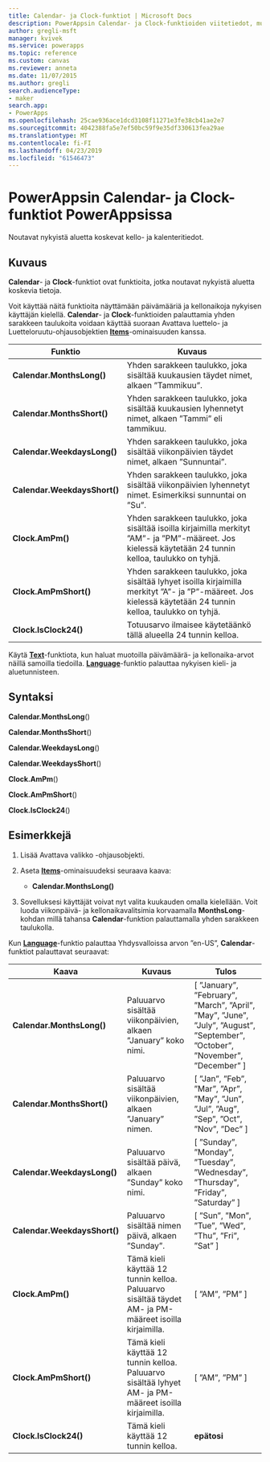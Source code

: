 ```yaml
---
title: Calendar- ja Clock-funktiot | Microsoft Docs
description: PowerAppsin Calendar- ja Clock-funktioiden viitetiedot, mukaan lukien syntaksi ja esimerkit
author: gregli-msft
manager: kvivek
ms.service: powerapps
ms.topic: reference
ms.custom: canvas
ms.reviewer: anneta
ms.date: 11/07/2015
ms.author: gregli
search.audienceType:
- maker
search.app:
- PowerApps
ms.openlocfilehash: 25cae936ace1dcd3108f11271e3fe38cb41ae2e7
ms.sourcegitcommit: 4042388fa5e7ef50bc59f9e35df330613fea29ae
ms.translationtype: MT
ms.contentlocale: fi-FI
ms.lasthandoff: 04/23/2019
ms.locfileid: "61546473"
---
```

# <a name="calendar-and-clock-functions-in-powerapps"></a>PowerAppsin Calendar- ja Clock-funktiot PowerAppsissa
Noutavat nykyistä aluetta koskevat kello- ja kalenteritiedot.

## <a name="description"></a>Kuvaus
**Calendar**- ja **Clock**-funktiot ovat funktioita, jotka noutavat nykyistä aluetta koskevia tietoja.

Voit käyttää näitä funktioita näyttämään päivämääriä ja kellonaikoja nykyisen käyttäjän kielellä.  **Calendar**- ja **Clock**-funktioiden palauttamia yhden sarakkeen taulukoita voidaan käyttää suoraan Avattava luettelo- ja Luetteloruutu-ohjausobjektien **[Items](../controls/properties-core.md)**-ominaisuuden kanssa.

| Funktio | Kuvaus |
| --- | --- |
| **Calendar.MonthsLong()** |Yhden sarakkeen taulukko, joka sisältää kuukausien täydet nimet, alkaen ”Tammikuu”. |
| **Calendar.MonthsShort()** |Yhden sarakkeen taulukko, joka sisältää kuukausien lyhennetyt nimet, alkaen ”Tammi” eli tammikuu. |
| **Calendar.WeekdaysLong()** |Yhden sarakkeen taulukko, joka sisältää viikonpäivien täydet nimet, alkaen ”Sunnuntai”. |
| **Calendar.WeekdaysShort()** |Yhden sarakkeen taulukko, joka sisältää viikonpäivien lyhennetyt nimet. Esimerkiksi sunnuntai on ”Su”. |
| **Clock.AmPm()** |Yhden sarakkeen taulukko, joka sisältää isoilla kirjaimilla merkityt ”AM”- ja ”PM”-määreet.  Jos kielessä käytetään 24 tunnin kelloa, taulukko on tyhjä. |
| **Clock.AmPmShort()** |Yhden sarakkeen taulukko, joka sisältää lyhyet isoilla kirjaimilla merkityt ”A”- ja ”P”-määreet.  Jos kielessä käytetään 24 tunnin kelloa, taulukko on tyhjä. |
| **Clock.IsClock24()** |Totuusarvo ilmaisee käytetäänkö tällä alueella 24 tunnin kelloa. |

Käytä **[Text](function-text.md)**-funktiota, kun haluat muotoilla päivämäärä- ja kellonaika-arvot näillä samoilla tiedoilla.  **[Language](function-language.md)**-funktio palauttaa nykyisen kieli- ja aluetunnisteen.

## <a name="syntax"></a>Syntaksi
**Calendar.MonthsLong**()

**Calendar.MonthsShort**()

**Calendar.WeekdaysLong**()

**Calendar.WeekdaysShort**()

**Clock.AmPm**()

**Clock.AmPmShort**()

**Clock.IsClock24**()

## <a name="examples"></a>Esimerkkejä
1. Lisää Avattava valikko -ohjausobjekti.
2. Aseta **[Items](../controls/properties-core.md)**-ominaisuudeksi seuraava kaava:
   
   * **Calendar.MonthsLong()**
3. Sovelluksesi käyttäjät voivat nyt valita kuukauden omalla kielellään.  Voit luoda viikonpäivä- ja kellonaikavalitsimia korvaamalla **MonthsLong**-kohdan millä tahansa **Calendar**-funktion palauttamalla yhden sarakkeen taulukolla.

Kun **[Language](function-language.md)**-funktio palauttaa Yhdysvalloissa arvon ”en-US”, **Calendar**-funktiot palauttavat seuraavat:

| Kaava | Kuvaus | Tulos |
| --- | --- | --- |
| **Calendar.MonthsLong()** |Paluuarvo sisältää viikonpäivien, alkaen ”January” koko nimi. |[ ”January”, ”February”, ”March”, ”April”, ”May”, ”June”, ”July”, ”August”, ”September”, ”October”, ”November”, ”December” ] |
| **Calendar.MonthsShort()** |Paluuarvo sisältää viikonpäivien, alkaen ”January” nimen. |[ ”Jan”, ”Feb”, ”Mar”, ”Apr”, ”May”, ”Jun”, ”Jul”, ”Aug”, ”Sep”, ”Oct”, ”Nov”, ”Dec” ] |
| **Calendar.WeekdaysLong()** |Paluuarvo sisältää päivä, alkaen ”Sunday” koko nimi. |[ ”Sunday”, ”Monday”, ”Tuesday”, ”Wednesday”, ”Thursday”, ”Friday”, ”Saturday” ] |
| **Calendar.WeekdaysShort()** |Paluuarvo sisältää nimen päivä, alkaen ”Sunday”. |[ ”Sun”, ”Mon”, ”Tue”, ”Wed”, ”Thu”, ”Fri”, ”Sat” ] |
| **Clock.AmPm()** |Tämä kieli käyttää 12 tunnin kelloa. Paluuarvo sisältää täydet AM- ja PM-määreet isoilla kirjaimilla. |[ ”AM”, ”PM” ] |
| **Clock.AmPmShort()** |Tämä kieli käyttää 12 tunnin kelloa. Paluuarvo sisältää lyhyet AM- ja PM-määreet isoilla kirjaimilla. |[ ”AM”, ”PM” ] |
| **Clock.IsClock24()** |Tämä kieli käyttää 12 tunnin kelloa. |**epätosi** |

